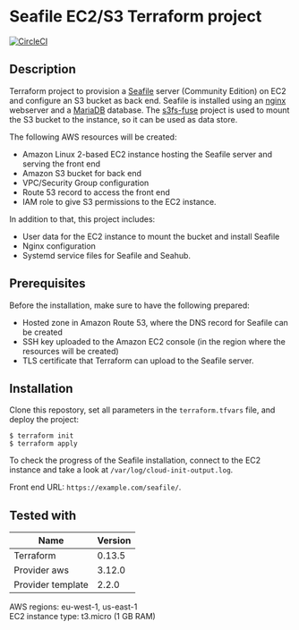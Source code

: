 # Seafile EC2/S3 Terraform project

[![CircleCI](https://circleci.com/gh/berenbums/seafile-ec2-s3-terraform.svg?style=shield)](https://app.circleci.com/pipelines/github/berenbums/seafile-ec2-s3-terraform)

## Description
Terraform project to provision a [Seafile](https://www.seafile.com/en/home/) server (Community Edition) on EC2 and configure an S3 bucket as back end.
Seafile is installed using an [nginx](https://www.nginx.com/) webserver and a [MariaDB](https://mariadb.org/) database.
The [s3fs-fuse](https://github.com/s3fs-fuse/s3fs-fuse) project is used to mount the S3 bucket to the instance, so it can be used as data store.

The following AWS resources will be created:
- Amazon Linux 2-based EC2 instance hosting the Seafile server and serving the front end
- Amazon S3 bucket for back end
- VPC/Security Group configuration
- Route 53 record to access the front end
- IAM role to give S3 permissions to the EC2 instance.

In addition to that, this project includes:
- User data for the EC2 instance to mount the bucket and install Seafile
- Nginx configuration
- Systemd service files for Seafile and Seahub.

## Prerequisites
Before the installation, make sure to have the following prepared:
- Hosted zone in Amazon Route 53, where the DNS record for Seafile can be created
- SSH key uploaded to the Amazon EC2 console (in the region where the resources will be created)
- TLS certificate that Terraform can upload to the Seafile server.

## Installation
Clone this repostory, set all parameters in the `terraform.tfvars` file, and deploy the project:
```shell
$ terraform init
$ terraform apply
```

To check the progress of the Seafile installation, connect to the EC2 instance and take a look at `/var/log/cloud-init-output.log`.

Front end URL: `https://example.com/seafile/`.

## Tested with
| Name | Version |
|------|---------|
| Terraform | 0.13.5 |
| Provider aws | 3.12.0 |
| Provider template | 2.2.0 |

AWS regions: eu-west-1, us-east-1  
EC2 instance type: t3.micro (1 GB RAM)
